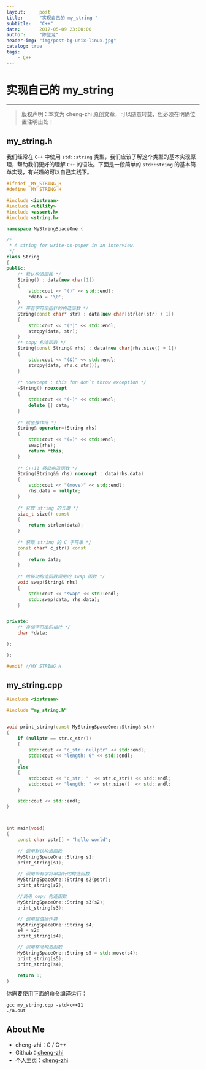 ```yaml
---
layout:     post
title:      "实现自己的 my_string "
subtitle:   "C++"
date:       2017-05-09 23:00:00
author:     "陈登龙"
header-img: "img/post-bg-unix-linux.jpg"
catalog: true
tags:
    - C++
---
```


# 实现自己的 my_string

***
> 版权声明：本文为 cheng-zhi 原创文章，可以随意转载，但必须在明确位置注明出处！ 

## my_string.h

我们经常在 `C++` 中使用 `std::string` 类型，我们应该了解这个类型的基本实现原理，帮助我们更好的理解 `C++` 的语法。下面是一段简单的 `std::string` 的基本简单实现，有兴趣的可以自己实践下。

```cpp
#ifndef _MY_STRING_H
#define _MY_STRING_H

#include <iostream>
#include <utility>
#include <assert.h>
#include <string.h>

namespace MyStringSpaceOne {

/*
 * A string for write-on-paper in an interview.
 */
class String 
{
public:
	/* 默认构造函数 */
	String() : data(new char[1])
	{
		std::cout << "()" << std::endl;
		*data = '\0';
	}
	/* 带有字符串指针的构造函数 */
	String(const char* str) : data(new char[strlen(str) + 1])
	{
		std::cout << "(*)" << std::endl;
		strcpy(data, str);		
	}
	/* copy 构造函数 */
	String(const String& rhs) : data(new char[rhs.size() + 1])
	{
		std::cout << "(&)" << std::endl;
		strcpy(data, rhs.c_str());
	}
	
	/* noexcept : this fun don`t throw exception */
	~String() noexcept
	{
		std::cout << "(~)" << std::endl;
		delete [] data;
	}
	
	/* 赋值操作符 */
	String& operator=(String rhs)
	{
		std::cout << "(=)" << std::endl;
		swap(rhs);
		return *this;
	}
	
	/* C++11 移动构造函数 */
	String(String&& rhs) noexcept : data(rhs.data)
	{
		std::cout << "(move)" << std::endl;
		rhs.data = nullptr;
	}
	
	/* 获取 string 的长度 */
	size_t size() const 
	{
		return strlen(data);
	}
	
	/* 获取 string 的 C 字符串 */
	const char* c_str() const
	{
		return data;
	}
	
	/* 给移动构造函数调用的 swap 函数 */
	void swap(String& rhs)
	{
		std::cout << "swap" << std::endl;
		std::swap(data, rhs.data);
	}


private:
	/* 存储字符串的指针 */
	char *data;

};

};

#endif //MY_STRING_H
```

## my_string.cpp

```cpp
#include <iostream>

#include "my_string.h"


void print_string(const MyStringSpaceOne::String& str)
{
	if (nullptr == str.c_str())
	{
		std::cout << "c_str: nullptr" << std::endl;
		std::cout << "length: 0" << std::endl;
	}
	else 
	{
		std::cout << "c_str: "  << str.c_str() << std::endl;
		std::cout << "length: " << str.size()  << std::endl;
	}

	std::cout << std::endl;
}



int main(void)
{
	const char pstr[] = "hello world";
	
	// 调用默认构造函数
	MyStringSpaceOne::String s1;	
	print_string(s1);
	
	// 调用带有字符串指针的构造函数
	MyStringSpaceOne::String s2(pstr);
	print_string(s2);

	//调用 copy 构造函数
	MyStringSpaceOne::String s3(s2);	
	print_string(s3);

	// 调用赋值操作符
	MyStringSpaceOne::String s4;
	s4 = s2;	
	print_string(s4);

	// 调用移动构造函数
	MyStringSpaceOne::String s5 = std::move(s4);	
	print_string(s5);
	print_string(s4);

	return 0;
}
```


你需要使用下面的命令编译运行：
```
gcc my_string.cpp -std=c++11
./a.out
```


## About Me
* cheng-zhi：C / C++
* Github：[cheng-zhi](https://github.com/cheng-zhi)
* 个人主页：[cheng-zhi](https://cheng-zhi.github.io/)

